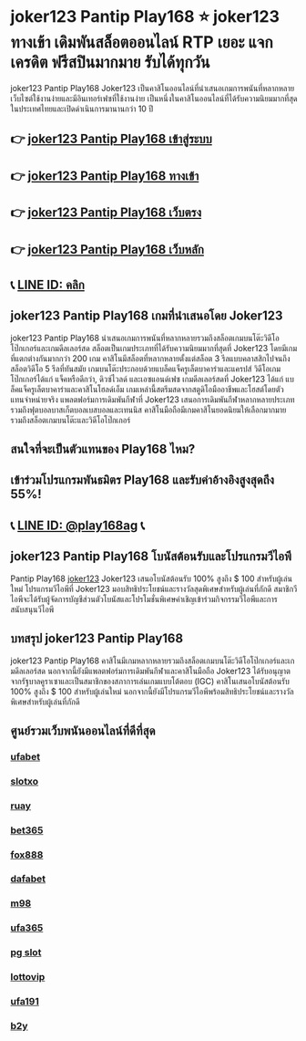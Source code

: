 
# joker123 Pantip Play168 ⭐ joker123 ทางเข้า เดิมพันสล็อตออนไลน์ RTP เยอะ แจกเครดิต ฟรีสปินมากมาย รับได้ทุกวัน

joker123 Pantip Play168 Joker123 เป็นคาสิโนออนไลน์ที่นําเสนอเกมการพนันที่หลากหลาย เว็บไซต์ใช้งานง่ายและมีอินเทอร์เฟซที่ใช้งานง่าย เป็นหนึ่งในคาสิโนออนไลน์ที่ได้รับความนิยมมากที่สุดในประเทศไทยและเปิดดําเนินการมานานกว่า 10 ปี

## 👉 [joker123 Pantip Play168 เข้าสู่ระบบ](https://bit.ly/3TCj9rY)
## 👉 [joker123 Pantip Play168 ทางเข้า](https://bit.ly/3TCj9rY)
## 👉 [joker123 Pantip Play168 เว็บตรง](https://bit.ly/3TCj9rY)
## 👉 [joker123 Pantip Play168 เว็บหลัก](https://bit.ly/3TCj9rY)
## 📞 [LINE ID: คลิก](https://line.me/R/ti/p/@342mcrfd)

## joker123 Pantip Play168 เกมที่นําเสนอโดย Joker123
joker123 Pantip Play168 นําเสนอเกมการพนันที่หลากหลายรวมถึงสล็อตเกมบนโต๊ะวิดีโอโป๊กเกอร์และเกมดีลเลอร์สด
สล็อตเป็นเกมประเภทที่ได้รับความนิยมมากที่สุดที่ Joker123 โดยมีเกมที่แตกต่างกันมากกว่า 200 เกม คาสิโนมีสล็อตที่หลากหลายตั้งแต่สล็อต 3 รีลแบบคลาสสิกไปจนถึงสล็อตวิดีโอ 5 รีลที่ทันสมัย เกมบนโต๊ะประกอบด้วยแบล็คแจ็ครูเล็ตบาคาร่าและแครปส์ วิดีโอเกมโป๊กเกอร์ได้แก่ แจ็คหรือดีกว่า, ดิวซ์ไวลด์ และเอซแอนด์เฟซ
เกมดีลเลอร์สดที่ Joker123 ได้แก่ แบล็คแจ็ครูเล็ตบาคาร่าและคาสิโนโฮลด์เอ็ม เกมเหล่านี้สตรีมสดจากสตูดิโอมืออาชีพและโฮสต์โดยตัวแทนจําหน่ายจริง
แพลตฟอร์มการเดิมพันกีฬาที่ Joker123 เสนอการเดิมพันกีฬาหลากหลายประเภทรวมถึงฟุตบอลบาสเก็ตบอลเบสบอลและเทนนิส คาสิโนมือถือมีเกมคาสิโนยอดนิยมให้เลือกมากมายรวมถึงสล็อตเกมบนโต๊ะและวิดีโอโป๊กเกอร์

## สนใจที่จะเป็นตัวแทนของ Play168 ไหม?
## เข้าร่วมโปรแกรมพันธมิตร Play168 และรับค่าอ้างอิงสูงสุดถึง 55%!
## 📞 [LINE ID: @play168ag](https://bit.ly/3RSGiFl) 📞

## joker123 Pantip Play168 โบนัสต้อนรับและโปรแกรมวีไอพี
Pantip Play168 [joker123](https://atom.io/packages/joker123-th) Joker123 เสนอโบนัสต้อนรับ 100% สูงถึง $ 100 สําหรับผู้เล่นใหม่ โปรแกรมวีไอพีที่ Joker123 มอบสิทธิประโยชน์และรางวัลสุดพิเศษสําหรับผู้เล่นที่ภักดี สมาชิกวีไอพีจะได้รับผู้จัดการบัญชีส่วนตัวโบนัสและโปรโมชั่นพิเศษคําเชิญเข้าร่วมกิจกรรมวีไอพีและการสนับสนุนวีไอพี

## บทสรุป joker123 Pantip Play168
joker123 Pantip Play168 คาสิโนมีเกมหลากหลายรวมถึงสล็อตเกมบนโต๊ะวิดีโอโป๊กเกอร์และเกมดีลเลอร์สด นอกจากนี้ยังมีแพลตฟอร์มการเดิมพันกีฬาและคาสิโนมือถือ Joker123 ได้รับอนุญาตจากรัฐบาลคูราเซาและเป็นสมาชิกของสภาการเล่นเกมแบบโต้ตอบ (IGC)
คาสิโนเสนอโบนัสต้อนรับ 100% สูงถึง $ 100 สําหรับผู้เล่นใหม่ นอกจากนี้ยังมีโปรแกรมวีไอพีพร้อมสิทธิประโยชน์และรางวัลพิเศษสําหรับผู้เล่นที่ภักดี

## ศูนย์รวมเว็บพนันออนไลน์ที่ดีที่สุด
### [ufabet](https://atom.io/packages/ufabet)
### [slotxo](https://atom.io/packages/slotxo)
### [ruay](https://atom.io/themes/ruay)
### [bet365](https://atom.io/packages/bet365)
### [fox888](https://atom.io/packages/fox888)
### [dafabet](https://atom.io/packages/dafabet)
### [m98](https://atom.io/packages/m98)
### [ufa365](https://atom.io/packages/ufa365)
### [pg slot](https://atom.io/themes/pg%20slot)
### [lottovip](https://atom.io/packages/lottovip)
### [ufa191](https://atom.io/packages/ufa191)
### [b2y](https://atom.io/packages/b2y)
